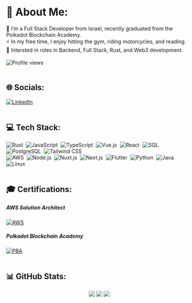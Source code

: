 # 💫 About Me:
🔭 I’m a Full Stack Developer from Israel, recently graduated from the Polkadot Blockchain Academy.<br>
⚡ In my free time, I enjoy hitting the gym, riding motorcycles, and reading.<br>
👀 Intersted in roles in Backend, Full Stack, Rust, and Web3 development.<br>
<br/>
![Profile views](https://komarev.com/ghpvc/?username=daiagi&style=flat-square&color=blue)
<br>
<br/>

## 🌐 Socials:
[![LinkedIn](https://img.shields.io/badge/LinkedIn-%230077B5.svg?logo=linkedin&logoColor=white)](https://linkedin.com/in/baruch-fischman)
<br/>
<br/>

## 💻 Tech Stack:
![Rust](https://img.shields.io/badge/rust-%2307405e.svg?style=for-the-badge&logo=rust&logoColor=white)&nbsp;
![JavaScript](https://img.shields.io/badge/javascript-%23323330.svg?style=for-the-badge&logo=javascript&logoColor=%23F7DF1E)&nbsp;
![TypeScript](https://img.shields.io/badge/typescript-%23007ACC.svg?style=for-the-badge&logo=typescript&logoColor=white)&nbsp;
![Vue.js](https://img.shields.io/badge/Vue.js-%2335495e.svg?style=for-the-badge&logo=vue.js&logoColor=%234FC08D)&nbsp;
![React](https://img.shields.io/badge/react-%2320232a.svg?style=for-the-badge&logo=react&logoColor=%2361DAFB)&nbsp;
![SQL](https://img.shields.io/badge/SQL-%2300f.svg?style=for-the-badge&logo=sql&logoColor=white)&nbsp;
![PostgreSQL](https://img.shields.io/badge/postgres-%23316192.svg?style=for-the-badge&logo=postgresql&logoColor=white)&nbsp;
![Tailwind CSS](https://img.shields.io/badge/tailwind-%23081C59.svg?style=for-the-badge&logo=tailwind-css&logoColor=white)&nbsp;
<br/>
![AWS](https://img.shields.io/badge/AWS-%23FF9900.svg?style=for-the-badge&logo=amazon-aws&logoColor=white)&nbsp;
![Node.js](https://img.shields.io/badge/node.js-%23339933.svg?style=for-the-badge&logo=node.js&logoColor=white)&nbsp;
![Nuxt.js](https://img.shields.io/badge/Nuxt.js-%2300DC82.svg?style=for-the-badge&logo=nuxt.js&logoColor=white)&nbsp;
![Next.js](https://img.shields.io/badge/next.js-%23000000.svg?style=for-the-badge&logo=next.js&logoColor=white)&nbsp;
![Flutter](https://img.shields.io/badge/Flutter-%2302569B.svg?style=for-the-badge&logo=Flutter&logoColor=white)&nbsp;
![Python](https://img.shields.io/badge/python-3670A0?style=for-the-badge&logo=python&logoColor=ffdd54)&nbsp;
![Java](https://img.shields.io/badge/java-%23ED8B00.svg?style=for-the-badge&logo=java&logoColor=white)&nbsp;
![Linux](https://img.shields.io/badge/Linux-FCC624?style=for-the-badge&logo=linux&logoColor=black)
<br/>
<br/>
## 🎓 Certifications:
##### AWS Solution Architect
[![AWS](https://github.com/daiagi/daiagi/assets/22791238/3ffd6331-453b-494c-bb4d-63b31aa1cfd6)](https://www.credly.com/earner/earned/badge/ae7a85e2-4738-4960-a508-532c9d32691c)&nbsp;&nbsp;
##### Polkadot Blockchain Academy
[![PBA](https://github.com/daiagi/daiagi/assets/22791238/31441ed5-6da3-4a47-92cc-18eeeb14805b)](https://kodadot.xyz/ahp/gallery/103-24)
<br/>
<br/>


## 📊 GitHub Stats:
<p align="center">
  <img src="https://github-readme-stats.vercel.app/api?username=daiagi&theme=buefy&show_icons=true&hide_border=false&count_private=true" />
  <img src="https://github-readme-streak-stats.herokuapp.com/?user=daiagi&theme=buefy&hide_border=false" />
  <img src="https://github-readme-stats.vercel.app/api/top-langs/?username=daiagi&theme=buefy&show_icons=true&hide_border=false&layout=compact" />
</p>



